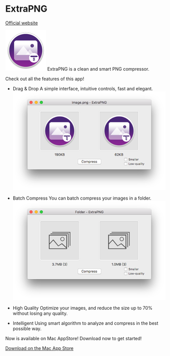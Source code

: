 # ExtraPNG
[Official website](http://www.lochunto.com/ExtraPNG/)

![](ExtraPNG.png)
ExtraPNG is a clean and smart PNG compressor.



Check out all the features of this app!

* Drag & Drop
A simple interface, intuitive controls, fast and elegant.
![](interface-drag.png)

* Batch Compress
You can batch compress your images in a folder.
![](interface-batch.png)


* High Quality
Optimize your images, and reduce the size up to 70% without losing any quality.

* Intelligent
Using smart algorithm to analyze and compress in the best possible way.


Now is available on Mac AppStore! Download now to get started!

[Download on the Mac App Store](https://itunes.apple.com/us/app/extrapng/id1239657709?l=zh&ls=1&mt=12)

